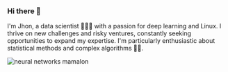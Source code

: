 ### Hi there 👋

I'm Jhon, a data scientist 🚀💫✨ with a passion for deep learning and Linux. I thrive on new challenges and risky ventures, constantly seeking opportunities to expand my expertise. I'm particularly enthusiastic about statistical methods and complex algorithms 🤖💘.

![neural networks mamalon](https://github.com/Jhonisnotreal/Jhonisnotreal/assets/110693901/70a21747-5116-46c6-8a39-e235827ddb76)


<!--
**Jhonisnotreal/Jhonisnotreal** is a ✨ _special_ ✨ repository because its `README.md` (this file) appears on your GitHub profile.

Here are some ideas to get you started:

- 🔭 I’m currently working on ...
- 🌱 I’m currently learning ...
- 👯 I’m looking to collaborate on ...
- 🤔 I’m looking for help with ...
- 💬 Ask me about ...
- 📫 How to reach me: ...
- 😄 Pronouns: ...
- ⚡ Fun fact: ...
-->
